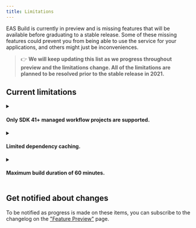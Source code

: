 ```yaml
---
title: Limitations
---
```


EAS Build is currently in preview and is missing features that will be available before graduating to a stable release. Some of these missing features could prevent you from being able to use the service for your applications, and others might just be inconveniences.

> 👉 **We will keep updating this list as we progress throughout preview and the limitations change. All of the limitations are planned to be resolved prior to the stable release in 2021.**

## Current limitations

<details><summary><h4>Only SDK 41+ managed workflow projects are supported.</h4></summary>
<p>

EAS Build supports building iOS/Android native projects, so it works with any React Native app. Support for [Managed Expo projects](/introduction/managed-vs-bare.md) is only available for SDK 41 and higher.

The goal for managed projects with EAS Build is to remove the limitations commonly encountered with the `expo build` service: it will produce smaller binaries by only including the dependencies you need, and you will be able to include custom native code.

</p>
</details>

<details><summary><h4>Limited dependency caching.</h4></summary>
<p>

Build jobs for Android install npm and Maven dependencies from a local cache. Build jobs for iOS install npm dependencies from a local cache, but there is no caching for CocoaPods yet.

Intermediate artifacts like `node_modules` directories are not cached and restored (eg: based on `yarn.lock` or `package-lock.json`), but if you commit them to your git repository then they will be uploaded to build servers.

[Learn more about dependendy caching](./caching.md).

</p>
</details>

<details><summary><h4>Maximum build duration of 60 minutes.</h4></summary>
<p>

If your build takes longer than 60 minutes to run, it will be cancelled. This limit is subject to change in the future, and it will be possible to increase it if needed.

</p>
</details>

## Get notified about changes

To be notified as progress is made on these items, you can subscribe to the changelog on the ["Feature Preview"](https://expo.dev/eas) page.

